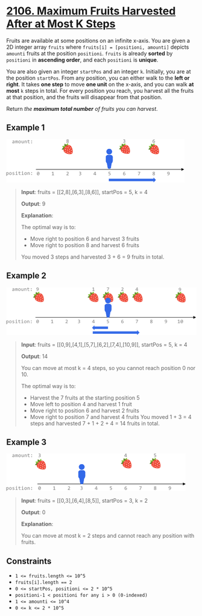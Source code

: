 # [2106. Maximum Fruits Harvested After at Most K Steps](https://leetcode.com/problems/maximum-fruits-harvested-after-at-most-k-steps/)

Fruits are available at some positions on an infinite x-axis. You are given a 2D integer array `fruits` where `fruits[i] = [positioni, amounti]` depicts `amounti` fruits at the position `positioni`. `fruits` is already **sorted** by `positioni` in **ascending order**, and each `positioni` is **unique**.

You are also given an integer `startPos` and an integer `k`. Initially, you are at the position `startPos`. From any position, you can either walk to the **left or right**. It takes **one step** to move **one unit** on the x-axis, and you can walk **at most** `k` steps in total. For every position you reach, you harvest all the fruits at that position, and the fruits will disappear from that position.

Return *the **maximum total number** of fruits you can harvest*.

## Example 1

![ex1](image.png)

> **Input**: fruits = [[2,8],[6,3],[8,6]], startPos = 5, k = 4
>
> **Output**: 9
>
> **Explanation**:
>
> The optimal way is to:
>
> - Move right to position 6 and harvest 3 fruits
> - Move right to position 8 and harvest 6 fruits
>
> You moved 3 steps and harvested 3 + 6 = 9 fruits in total.

## Example 2

![ex2](image-1.png)

> **Input**: fruits = [[0,9],[4,1],[5,7],[6,2],[7,4],[10,9]], startPos = 5, k = 4
>
> **Output**: 14
>
> You can move at most k = 4 steps, so you cannot reach position 0 nor 10.
>
> The optimal way is to:
> - Harvest the 7 fruits at the starting position 5
> - Move left to position 4 and harvest 1 fruit
> - Move right to position 6 and harvest 2 fruits
> - Move right to position 7 and harvest 4 fruits
> You moved 1 + 3 = 4 steps and harvested 7 + 1 + 2 + 4 = 14 fruits in total.

## Example 3

![ex3](image-2.png)

> **Input**: fruits = [[0,3],[6,4],[8,5]], startPos = 3, k = 2
>
> **Output**: 0
>
> **Explanation**:
>
> You can move at most k = 2 steps and cannot reach any position with fruits.

## Constraints


- `1 <= fruits.length <= 10^5`
- `fruits[i].length == 2`
- `0 <= startPos, positioni <= 2 * 10^5`
- `positioni-1 < positioni for any i > 0 (0-indexed)`
- `1 <= amounti <= 10^4`
- `0 <= k <= 2 * 10^5`
